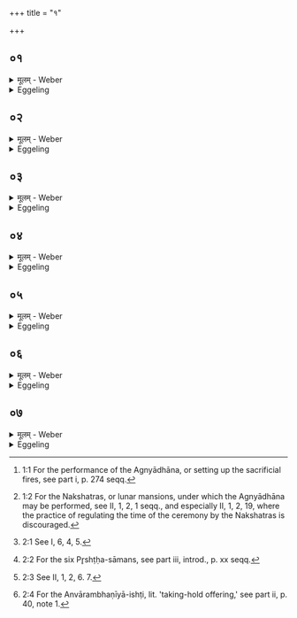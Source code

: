 +++
title = "१"

+++

##  ०१
<details><summary>मूलम् - Weber</summary>

संवत्सरो वै᳘ यज्ञः᳘ प्रजा᳘पतिः॥  
त᳘स्यैतद्द्वा᳘रं य᳘दमावाॗस्या चन्द्र᳘मा एव᳘ द्वारपिधा᳘नः॥
</details>

<details><summary>Eggeling</summary>

1. Verily, Prajāpati, the Sacrifice, is the Year: the night of new moon is its gate, and the moon itself is the bolt of the gate.
</details>

##  ०२
<details><summary>मूलम् - Weber</summary>

सॗ योऽमाॗवास्यायामग्नी᳘ आधत्ते᳟॥  
य᳘था वि᳘वृतायां द्वारि᳘ द्वारा पु᳘रम् प्रप᳘द्येत स त᳘त एव᳘ स्वर्गं᳘ लोक᳘मिया᳘देवं तॗद्योऽमावाॗस्यायामाधत्ते᳟॥
</details>

<details><summary>Eggeling</summary>

2. And when one lays down the two fires at new moon [^egg_69],--even as one would enter a stronghold by the gate, when the gate is open, and would thence reach the world of heaven, so it is when one lays down the fires at new moon.

[^egg_69]: 1:1 For the performance of the Agnyādhāna, or setting up the sacrificial fires, see part i, p. 274 seqq.
</details>

##  ०३
<details><summary>मूलम् - Weber</summary>

अ᳘थ यो न᳘क्षत्र आधत्ते᳟॥  
यथा᳘पिहितायां द्वार्य᳘द्वारा पु᳘रम् प्रपि᳘त्सेत्स᳘ जिह्मः᳘ पुरः स्या᳘देवं तद्यो न᳘क्षत्र आधत्ते त᳘स्मान्न न᳘क्षत्र आ᳘दधीत॥
</details>

<details><summary>Eggeling</summary>

2. And if one lays down the fires under a (special) asterism [^egg_70],--just as if one tried to enter a stronghold, when the gate is closed, in some other way than through the gate, and failed to get inside the stronghold, so it is when one lays down the fires under an asterism: let him therefore not lay down the fires under an asterism.

[^egg_70]: 1:2 For the Nakshatras, or lunar mansions, under which the Agnyādhāna may be performed, see II, 1, 2, 1 seqq., and especially II, 1, 2, 19, where the practice of regulating the time of the ceremony by the Nakshatras is discouraged.
</details>

##  ०४
<details><summary>मूलम् - Weber</summary>

यद᳘हरेॗवैषः᳟॥  
न᳘ पुर᳘स्तान्न᳘ पश्चा᳘द्दृश्ये᳘त तद᳘हरु᳘पवसेत्त᳘र्हिॗ ह्येष᳘ इमं᳘ लोक᳘माग᳘छति त᳘स्मिन्निह व᳘सति॥
</details>

<details><summary>Eggeling</summary>

4. On the same day on which that one (the moon) should not be seen either in the east or in the west,

let him fast, for it is then that he (the moon) comes to this world [^egg_71], and on that (day) he abides here (on the sacrificial ground).

[^egg_71]: 2:1 See I, 6, 4, 5.
</details>

##  ०५
<details><summary>मूलम् - Weber</summary>

स᳘र्वे देवा᳘ वसन्ति॥  
स᳘र्वाणि भूता᳘नि स᳘र्वा देव᳘ताः स᳘र्व ऋत᳘वः स᳘र्वे स्तो᳘माः स᳘र्वाणि पृष्ठा᳘नि स᳘र्वाणि छ᳘न्दांसि॥
</details>

<details><summary>Eggeling</summary>

5. And all the gods abide (here), all the spirits, all the deities, all the seasons, all the Stomas (hymn-forms), all the Pr̥shṭḥas [^egg_72], and all the metres.

[^egg_72]: 2:2 For the six Pr̥shṭḥa-sāmans, see part iii, introd., p. xx seqq.
</details>

##  ०६
<details><summary>मूलम् - Weber</summary>

स᳘र्वेषु ह वा᳘ अस्य देवे᳘षु॥  
स᳘र्वेषु भूते᳘षु स᳘र्वासु देव᳘तासु स᳘र्वेष्वृतु᳘षु स᳘र्वेषु स्तो᳘मेषु स᳘र्वेषु पृष्ठे᳘षु स᳘र्वेषु छ᳘न्दःस्वग्नी आ᳘हितौ भवतोॗ योऽमावाॗस्यायामाधत्ते त᳘स्मादमावाॗस्यायामेॗवाग्नी आ᳘दधीत॥
</details>

<details><summary>Eggeling</summary>

6. And, verily, it is for all the gods, for all spirits, for all deities, for all seasons, for all Stomas, for all Pr̥shṭḥas, and for all metres that the fires of him are laid down who lays them down at new moon: he should therefore lay them down at new moon.
</details>

##  ०७
<details><summary>मूलम् - Weber</summary>

योऽसौ᳘ वैशाख᳘स्यामावाॗस्या त᳘स्यामा᳘दधीत सा᳘ रोहिण्या स᳘म्पद्यत आत्मा वै प्रजा᳘ पश᳘वो रोहिॗण्यात्म᳘न्येॗवैत᳘त्प्रजा᳘याम् पशु᳘षु प्र᳘तितिष्ठत्यमावाॗस्या वा᳘ अग्न्याधेयरूपं त᳘स्मादमावाॗस्यायामेॗवाग्नी आ᳘दधीत पौर्णमास्या᳘मन्वा᳘रभेतामावाॗस्यायां दीक्षेत॥
</details>
<details><summary>Eggeling</summary>

7. He may lay down the fires on the new moon which falls in the (month) Vaiśākha, for that coincides with the Rohiṇī (asterism); for the Rohiṇī means the self, offspring and cattle [^egg_73]: he thus becomes established in a self, in offspring and cattle. But, indeed, the new moon is the form of the Agnyādheya: let him therefore lay down the fires at new moon;--let him perform the preliminary ceremony [^egg_74] at full moon, and the initiation ceremony at new moon.

[^egg_73]: 2:3 See II, 1, 2, 6. 7.

[^egg_74]: 2:4 For the Anvārambhaṇīyā-ishṭi, lit. 'taking-hold offering,' see part ii, p. 40, note 1.
</details>

